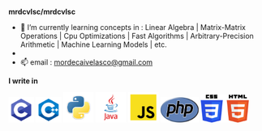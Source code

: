 **mrdcvlsc/mrdcvlsc**

- 🌱 I’m currently learning concepts in : Linear Algebra | Matrix-Matrix Operations | Cpu Optimizations | Fast Algorithms | Arbitrary-Precision Arithmetic | Machine Learning Models | etc.
- 
- 📫 email : mordecaivelasco@gmail.com  

**I write in**
<p float="left">
  <img src="lang/C.png" width="50px" height="50px">
  <img src="lang/C++.png" width="50px" height="50px">
  <img src="lang/py.png" width="60px" height="60px">
  <img src="lang/java.png" width="60px" height="60px">
  <img src="lang/JS.png" width="60px" height="60px">
  <img src="lang/php.png" width="75px" height="50px">
  <img src="lang/css.png" width="95px" height="55px">
</p>

